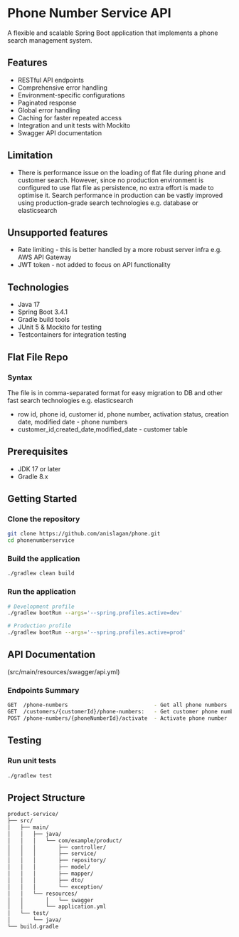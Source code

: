 # Phone Number Service API

A flexible and scalable Spring Boot application that implements a phone search management system.

## Features

- RESTful API endpoints
- Comprehensive error handling
- Environment-specific configurations
- Paginated response
- Global error handling
- Caching for faster repeated access
- Integration and unit tests with Mockito
- Swagger API documentation

## Limitation
- There is performance issue on the loading of flat file during phone and customer search. 
However, since no production environment is configured to use flat file as persistence, no extra effort is made to optimise it.
Search performance in production can be vastly improved using production-grade search technologies e.g. database or elasticsearch

## Unsupported features
- Rate limiting - this is better handled by a more robust server infra e.g. AWS API Gateway
- JWT token - not added to focus on API functionality

## Technologies

- Java 17
- Spring Boot 3.4.1
- Gradle build tools
- JUnit 5 & Mockito for testing
- Testcontainers for integration testing

## Flat File Repo
### Syntax
The file is in comma-separated format for easy migration to DB and other fast search technologies e.g. elasticsearch
- row id, phone id, customer id, phone number, activation status, creation date, modified date - phone numbers
- customer_id,created_date,modified_date - customer table

## Prerequisites
- JDK 17 or later
- Gradle 8.x

## Getting Started

### Clone the repository
```bash
git clone https://github.com/anislagan/phone.git
cd phonenumberservice
```

### Build the application
```bash
./gradlew clean build
```

### Run the application
```bash
# Development profile
./gradlew bootRun --args='--spring.profiles.active=dev'

# Production profile
./gradlew bootRun --args='--spring.profiles.active=prod'
```

## API Documentation 
(src/main/resources/swagger/api.yml)

### Endpoints Summary
```bash
GET  /phone-numbers                           - Get all phone numbers
GET  /customers/{customerId}/phone-numbers:   - Get customer phone numbers
POST /phone-numbers/{phoneNumberId}/activate  - Activate phone number
```

## Testing

### Run unit tests
```bash
./gradlew test
```

## Project Structure
```bash
product-service/
├── src/
│   ├── main/
│   │   ├── java/
│   │   │   └── com/example/product/
│   │   │       ├── controller/
│   │   │       ├── service/
│   │   │       ├── repository/
│   │   │       ├── model/
│   │   │       ├── mapper/
│   │   │       ├── dto/
│   │   │       └── exception/
│   │   └── resources/
│   │       │   └── swagger
│   │       └── application.yml
│   └── test/
│       └── java/
└── build.gradle
```


